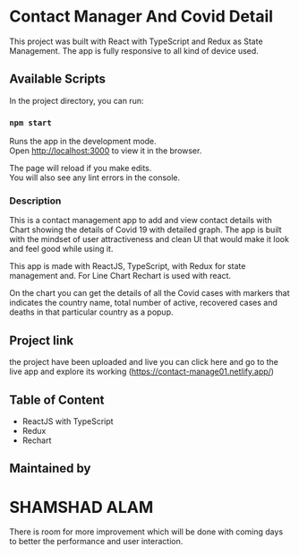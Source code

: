 # Contact Manager And Covid Detail

This project was built with React with TypeScript and Redux as State Management. The app is fully responsive to all kind of device used.

## Available Scripts

In the project directory, you can run:

### `npm start`

Runs the app in the development mode.\
Open [http://localhost:3000](http://localhost:3000) to view it in the browser.

The page will reload if you make edits.\
You will also see any lint errors in the console.

### Description

This is a contact management app to add and view contact details with Chart showing the details of Covid 19 with detailed graph. The app is built with the mindset of user attractiveness and clean UI that would make it look and feel good while using it.

This app is made with ReactJS, TypeScript, with Redux for state management and. For Line Chart Rechart is used with react.

On the chart you can get the details of all the Covid cases with markers that indicates the country name, total number
of active, recovered cases and deaths in that particular country as a popup.

## Project link
the project have been uploaded and live you can click here and go to the live app and explore its working  (https://contact-manage01.netlify.app/)



## Table of Content

- ReactJS with TypeScript
- Redux
- Rechart

## Maintained by
# SHAMSHAD ALAM

There is room for more improvement which will be done with coming days to better the performance and user interaction. 




